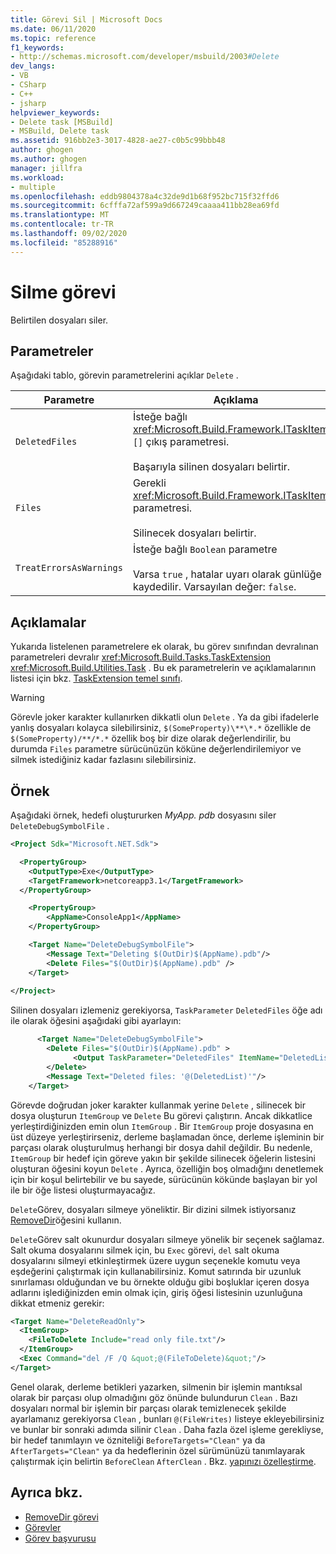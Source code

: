 ```yaml
---
title: Görevi Sil | Microsoft Docs
ms.date: 06/11/2020
ms.topic: reference
f1_keywords:
- http://schemas.microsoft.com/developer/msbuild/2003#Delete
dev_langs:
- VB
- CSharp
- C++
- jsharp
helpviewer_keywords:
- Delete task [MSBuild]
- MSBuild, Delete task
ms.assetid: 916bb2e3-3017-4828-ae27-c0b5c99bbb48
author: ghogen
ms.author: ghogen
manager: jillfra
ms.workload:
- multiple
ms.openlocfilehash: eddb9804378a4c32de9d1b68f952bc715f32ffd6
ms.sourcegitcommit: 6cfffa72af599a9d667249caaaa411bb28ea69fd
ms.translationtype: MT
ms.contentlocale: tr-TR
ms.lasthandoff: 09/02/2020
ms.locfileid: "85288916"
---
```

# <a name="delete-task"></a>Silme görevi

Belirtilen dosyaları siler.

## <a name="parameters"></a>Parametreler

Aşağıdaki tablo, görevin parametrelerini açıklar `Delete` .

|Parametre|Açıklama|
|---------------|-----------------|
|`DeletedFiles`|İsteğe bağlı <xref:Microsoft.Build.Framework.ITaskItem> `[]` çıkış parametresi.<br /><br /> Başarıyla silinen dosyaları belirtir.|
|`Files`|Gerekli <xref:Microsoft.Build.Framework.ITaskItem>`[]` parametresi.<br /><br /> Silinecek dosyaları belirtir.|
|`TreatErrorsAsWarnings`|İsteğe bağlı `Boolean` parametre<br /><br /> Varsa `true` , hatalar uyarı olarak günlüğe kaydedilir. Varsayılan değer: `false`.|

## <a name="remarks"></a>Açıklamalar

Yukarıda listelenen parametrelere ek olarak, bu görev sınıfından devralınan parametreleri devralır <xref:Microsoft.Build.Tasks.TaskExtension> <xref:Microsoft.Build.Utilities.Task> . Bu ek parametrelerin ve açıklamalarının listesi için bkz. [TaskExtension temel sınıfı](../msbuild/taskextension-base-class.md).

> [!WARNING]
> Görevle joker karakter kullanırken dikkatli olun `Delete` . Ya da gibi ifadelerle yanlış dosyaları kolayca silebilirsiniz, `$(SomeProperty)\**\*.*` özellikle de `$(SomeProperty)/**/*.*` özellik boş bir dize olarak değerlendirilir, bu durumda `Files` parametre sürücünüzün köküne değerlendirilemiyor ve silmek istediğiniz kadar fazlasını silebilirsiniz.

## <a name="example"></a>Örnek

Aşağıdaki örnek, hedefi oluştururken *MyApp. pdb* dosyasını siler `DeleteDebugSymbolFile` .

```xml
<Project Sdk="Microsoft.NET.Sdk">

  <PropertyGroup>
    <OutputType>Exe</OutputType>
    <TargetFramework>netcoreapp3.1</TargetFramework>
  </PropertyGroup>

    <PropertyGroup>
        <AppName>ConsoleApp1</AppName>
    </PropertyGroup>

    <Target Name="DeleteDebugSymbolFile">
        <Message Text="Deleting $(OutDir)$(AppName).pdb"/>
        <Delete Files="$(OutDir)$(AppName).pdb" />
    </Target>
  
</Project>

```

Silinen dosyaları izlemeniz gerekiyorsa, `TaskParameter` `DeletedFiles` öğe adı ile olarak öğesini aşağıdaki gibi ayarlayın:

```xml
      <Target Name="DeleteDebugSymbolFile">
        <Delete Files="$(OutDir)$(AppName).pdb" >
              <Output TaskParameter="DeletedFiles" ItemName="DeletedList"/>
        </Delete>
        <Message Text="Deleted files: '@(DeletedList)'"/>
    </Target>
```

Görevde doğrudan joker karakter kullanmak yerine `Delete` , silinecek bir dosya oluşturun `ItemGroup` ve `Delete` Bu görevi çalıştırın. Ancak dikkatlice yerleştirdiğinizden emin olun `ItemGroup` . Bir `ItemGroup` proje dosyasına en üst düzeye yerleştirirseniz, derleme başlamadan önce, derleme işleminin bir parçası olarak oluşturulmuş herhangi bir dosya dahil değildir. Bu nedenle, `ItemGroup` bir hedef için göreve yakın bir şekilde silinecek öğelerin listesini oluşturan öğesini koyun `Delete` . Ayrıca, özelliğin boş olmadığını denetlemek için bir koşul belirtebilir ve bu sayede, sürücünün kökünde başlayan bir yol ile bir öğe listesi oluşturmayacağız.

`Delete`Görev, dosyaları silmeye yöneliktir. Bir dizini silmek istiyorsanız [RemoveDir](removedir-task.md)öğesini kullanın.

`Delete`Görev salt okunurdur dosyaları silmeye yönelik bir seçenek sağlamaz. Salt okuma dosyalarını silmek için, bu `Exec` görevi, `del` salt okuma dosyalarını silmeyi etkinleştirmek üzere uygun seçenekle komutu veya eşdeğerini çalıştırmak için kullanabilirsiniz. Komut satırında bir uzunluk sınırlaması olduğundan ve bu örnekte olduğu gibi boşluklar içeren dosya adlarını işlediğinizden emin olmak için, giriş öğesi listesinin uzunluğuna dikkat etmeniz gerekir:

```xml
<Target Name="DeleteReadOnly">
  <ItemGroup>
    <FileToDelete Include="read only file.txt"/>
  </ItemGroup>
  <Exec Command="del /F /Q &quot;@(FileToDelete)&quot;"/>
</Target>
```

Genel olarak, derleme betikleri yazarken, silmenin bir işlemin mantıksal olarak bir parçası olup olmadığını göz önünde bulundurun `Clean` . Bazı dosyaları normal bir işlemin bir parçası olarak temizlenecek şekilde ayarlamanız gerekiyorsa `Clean` , bunları `@(FileWrites)` listeye ekleyebilirsiniz ve bunlar bir sonraki adımda silinir `Clean` . Daha fazla özel işleme gerekliyse, bir hedef tanımlayın ve özniteliği `BeforeTargets="Clean"` ya da `AfterTargets="Clean"` ya da hedeflerinin özel sürümünüzü tanımlayarak çalıştırmak için belirtin `BeforeClean` `AfterClean` . Bkz. [yapınızı özelleştirme](customize-your-build.md).

## <a name="see-also"></a>Ayrıca bkz.

- [RemoveDir görevi](removedir-task.md)
- [Görevler](../msbuild/msbuild-tasks.md)
- [Görev başvurusu](../msbuild/msbuild-task-reference.md)
